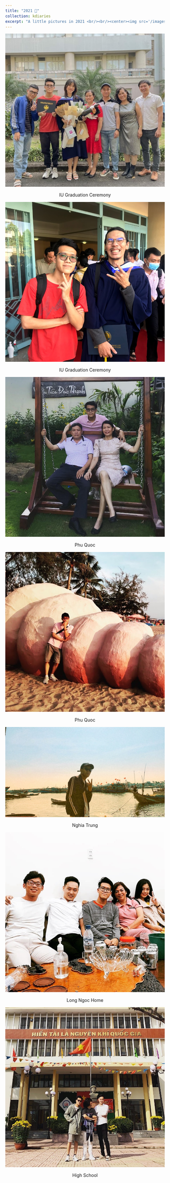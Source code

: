 ```yaml
---
title: "2021 🚀"
collection: kdiaries
excerpt: "A little pictures in 2021 <br/><br/><center><img src='/images/2021.jpg' width='70%'></center>"
---
```


<img src="/images/2021/totnghiep20211.jpg">
<p style="text-align: center;">IU Graduation Ceremony</p>

<img src="/images/2021/totnghiep2021.jpg">
<p style="text-align: center;">IU Graduation Ceremony</p>

<img src="/images/2021/pqgiadinh.jpg">
<p style="text-align: center;">Phu Quoc</p>

<img src="/images/2021/pq.jpg">
<p style="text-align: center;">Phu Quoc</p>

<img src="/images/2021/nghiatrung1.jpg">
<p style="text-align: center;">Nghia Trung</p>

<img src="/images/2021/nhalongngoc.jpg">
<p style="text-align: center;">Long Ngoc Home</p>

<img src="/images/2021/3duatre.jpg">
<p style="text-align: center;">High School</p>